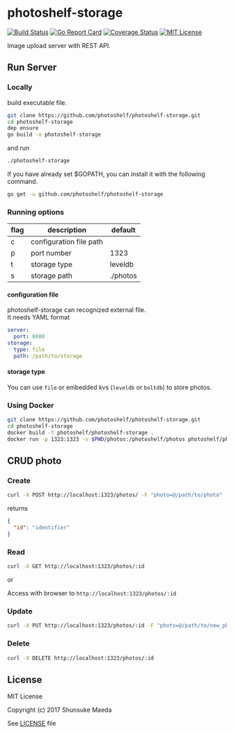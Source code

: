 # photoshelf-storage
[![Build Status](https://travis-ci.org/photoshelf/photoshelf-storage.svg?branch=master)](https://travis-ci.org/photoshlef/photoshelf-storage)
[![Go Report Card](https://goreportcard.com/badge/github.com/photoshelf/photoshelf-storage)](https://goreportcard.com/report/github.com/photoshelf/photoshelf-storage)
[![Coverage Status](http://coveralls.io/repos/github/photoshelf/photoshelf-storage/badge.svg?branch=master)](https://coveralls.io/github/photoshelf/photoshelf-storage?branch=master)
[![MIT License](http://img.shields.io/badge/license-MIT-blue.svg?style=flat)](LICENSE)  

Image upload server with REST API.

## Run Server
### Locally
build executable file.
```bash
git clone https://github.com/photoshelf/photoshelf-storage.git
cd photoshelf-storage
dep ensure
go build -o photoshelf-storage
```

and run
```bash
./photoshelf-storage
```

If you have already set $GOPATH, you can install it with the following command.
```bash
go get -u github.com/photoshelf/photoshelf-storage
```

### Running options
|flag|description            |default |
|----|-----------------------|--------|
|c   |configuration file path|        |
|p   |port number            |1323    |
|t   |storage type           |leveldb |
|s   |storage path           |./photos|

#### configuration file
photoshelf-storage can recognized external file.  
It needs YAML format
```yaml
server:
  port: 8080
storage:
  type: file
  path: /path/to/storage
```
#### storage type
You can use `file` or embedded kvs (`leveldb` or `boltdb`) to store photos.

### Using Docker
```bash
git clone https://github.com/photoshelf/photoshelf-storage.git
cd photoshelf-storage
docker build -t photoshelf/photoshelf-storage .
docker run -p 1323:1323 -v $PWD/photos:/photoshelf/photos photoshelf/photoshelf-storage
```

## CRUD photo
### Create
```bash
curl -X POST http://localhost:1323/photos/ -F "photo=@/path/to/photo"
```

returns 
```json
{
  "id": "identifier"
}
```

### Read
```bash
curl -X GET http://localhost:1323/photos/:id
```
  
or  
  
Access with browser to `http://localhost:1323/photos/:id`


### Update
```bash
curl -X PUT http://localhost:1323/photos/:id -F "photo=@/path/to/new_photo"
```

### Delete
```bash
curl -X DELETE http://localhost:1323/photos/:id
```

## License
MIT License

Copyright (c) 2017 Shunsuke Maeda

See [LICENSE](./LICENSE) file
